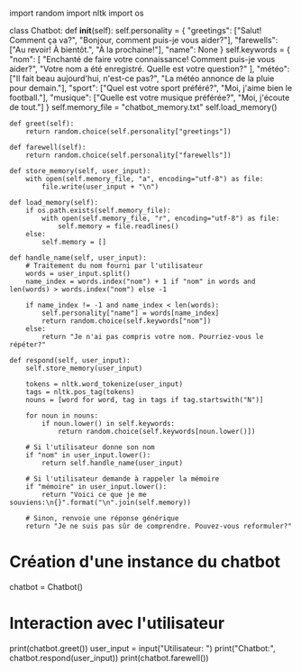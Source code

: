 import random
import nltk
import os

class Chatbot:
    def __init__(self):
        self.personality = {
            "greetings": ["Salut! Comment ça va?", "Bonjour, comment puis-je vous aider?"],
            "farewells": ["Au revoir! À bientôt.", "À la prochaine!"],
            "name": None
        }
        self.keywords = {
            "nom": [
                "Enchanté de faire votre connaissance! Comment puis-je vous aider?",
                "Votre nom a été enregistré. Quelle est votre question?"
            ],
            "météo": ["Il fait beau aujourd'hui, n'est-ce pas?", "La météo annonce de la pluie pour demain."],
            "sport": ["Quel est votre sport préféré?", "Moi, j'aime bien le football."],
            "musique": ["Quelle est votre musique préférée?", "Moi, j'écoute de tout."]
        }
        self.memory_file = "chatbot_memory.txt"
        self.load_memory()

    def greet(self):
        return random.choice(self.personality["greetings"])

    def farewell(self):
        return random.choice(self.personality["farewells"])

    def store_memory(self, user_input):
        with open(self.memory_file, "a", encoding="utf-8") as file:
            file.write(user_input + "\n")

    def load_memory(self):
        if os.path.exists(self.memory_file):
            with open(self.memory_file, "r", encoding="utf-8") as file:
                self.memory = file.readlines()
        else:
            self.memory = []

    def handle_name(self, user_input):
        # Traitement du nom fourni par l'utilisateur
        words = user_input.split()
        name_index = words.index("nom") + 1 if "nom" in words and len(words) > words.index("nom") else -1

        if name_index != -1 and name_index < len(words):
            self.personality["name"] = words[name_index]
            return random.choice(self.keywords["nom"])
        else:
            return "Je n'ai pas compris votre nom. Pourriez-vous le répéter?"

    def respond(self, user_input):
        self.store_memory(user_input)

        tokens = nltk.word_tokenize(user_input)
        tags = nltk.pos_tag(tokens)
        nouns = [word for word, tag in tags if tag.startswith("N")]

        for noun in nouns:
            if noun.lower() in self.keywords:
                return random.choice(self.keywords[noun.lower()])

        # Si l'utilisateur donne son nom
        if "nom" in user_input.lower():
            return self.handle_name(user_input)

        # Si l'utilisateur demande à rappeler la mémoire
        if "mémoire" in user_input.lower():
            return "Voici ce que je me souviens:\n{}".format("\n".join(self.memory))

        # Sinon, renvoie une réponse générique
        return "Je ne suis pas sûr de comprendre. Pouvez-vous reformuler?"

# Création d'une instance du chatbot
chatbot = Chatbot()

# Interaction avec l'utilisateur
print(chatbot.greet())
user_input = input("Utilisateur: ")
print("Chatbot:", chatbot.respond(user_input))
print(chatbot.farewell())
